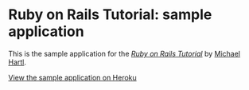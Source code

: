 # Ruby on Rails Tutorial: sample application

This is the sample application for the [*Ruby on Rails Tutorial*](http://railstutorial.org/) by [Michael Hartl](http://michaelhartl.com/).

[View the sample application on Heroku](https://nkelty-railstutorial-4-2013.herokuapp.com/)